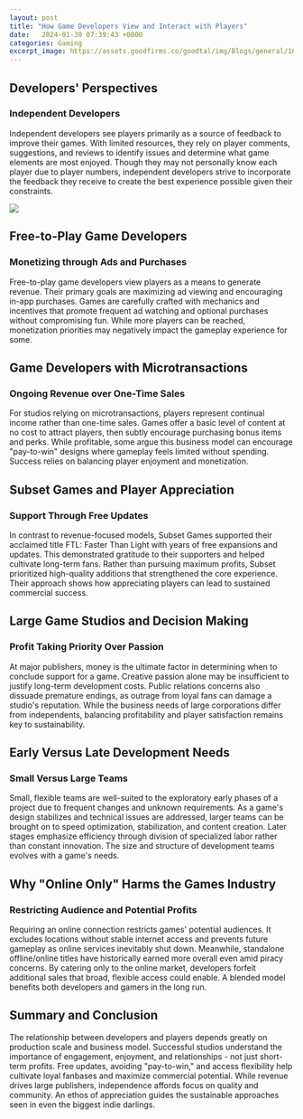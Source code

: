 ```yaml
---
layout: post
title: "How Game Developers View and Interact with Players"
date:   2024-01-30 07:39:43 +0000
categories: Gaming
excerpt_image: https://assets.goodfirms.co/goodtal/img/Blogs/general/1653566505-infographic-on-stages-of-game-development.jpg
---
```


## Developers' Perspectives
### Independent Developers
Independent developers see players primarily as a source of feedback to improve their games. With limited resources, they rely on player comments, suggestions, and reviews to identify issues and determine what game elements are most enjoyed. Though they may not personally know each player due to player numbers, independent developers strive to incorporate the feedback they receive to create the best experience possible given their constraints.

![](https://assets.goodfirms.co/goodtal/img/Blogs/general/1653566505-infographic-on-stages-of-game-development.jpg)
## Free-to-Play Game Developers
### Monetizing through Ads and Purchases  
Free-to-play game developers view players as a means to generate revenue. Their primary goals are maximizing ad viewing and encouraging in-app purchases. Games are carefully crafted with mechanics and incentives that promote frequent ad watching and optional purchases without compromising fun. While more players can be reached, monetization priorities may negatively impact the gameplay experience for some.
## Game Developers with Microtransactions  
### Ongoing Revenue over One-Time Sales
For studios relying on microtransactions, players represent continual income rather than one-time sales. Games offer a basic level of content at no cost to attract players, then subtly encourage purchasing bonus items and perks. While profitable, some argue this business model can encourage "pay-to-win" designs where gameplay feels limited without spending. Success relies on balancing player enjoyment and monetization.
## Subset Games and Player Appreciation
### Support Through Free Updates
In contrast to revenue-focused models, Subset Games supported their acclaimed title FTL: Faster Than Light with years of free expansions and updates. This demonstrated gratitude to their supporters and helped cultivate long-term fans. Rather than pursuing maximum profits, Subset prioritized high-quality additions that strengthened the core experience. Their approach shows how appreciating players can lead to sustained commercial success.
## Large Game Studios and Decision Making
### Profit Taking Priority Over Passion 
At major publishers, money is the ultimate factor in determining when to conclude support for a game. Creative passion alone may be insufficient to justify long-term development costs. Public relations concerns also dissuade premature endings, as outrage from loyal fans can damage a studio's reputation. While the business needs of large corporations differ from independents, balancing profitability and player satisfaction remains key to sustainability. 
## Early Versus Late Development Needs
### Small Versus Large Teams
Small, flexible teams are well-suited to the exploratory early phases of a project due to frequent changes and unknown requirements. As a game's design stabilizes and technical issues are addressed, larger teams can be brought on to speed optimization, stabilization, and content creation. Later stages emphasize efficiency through division of specialized labor rather than constant innovation. The size and structure of development teams evolves with a game's needs.
## Why "Online Only" Harms the Games Industry
### Restricting Audience and Potential Profits
Requiring an online connection restricts games' potential audiences. It excludes locations without stable internet access and prevents future gameplay as online services inevitably shut down. Meanwhile, standalone offline/online titles have historically earned more overall even amid piracy concerns. By catering only to the online market, developers forfeit additional sales that broad, flexible access could enable. A blended model benefits both developers and gamers in the long run.  
## Summary and Conclusion
The relationship between developers and players depends greatly on production scale and business model. Successful studios understand the importance of engagement, enjoyment, and relationships - not just short-term profits. Free updates, avoiding "pay-to-win," and access flexibility help cultivate loyal fanbases and maximize commercial potential. While revenue drives large publishers, independence affords focus on quality and community. An ethos of appreciation guides the sustainable approaches seen in even the biggest indie darlings.